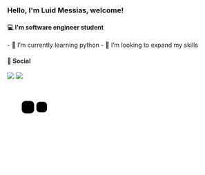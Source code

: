 <h3 align="left"> Hello, I'm Luid Messias, welcome!</h3>
<h4>💻 I'm software engineer student</h4> 
- 🌱 I’m currently learning python
- 💞️ I’m looking to expand my skills


<h4>📱 Social </h4> 

 <a href="https://www.linkedin.com/in/luid-messias-b01396228/" target="_blank"><img src="https://img.shields.io/badge/-LinkedIn-%230077B5?style=for-the-badge&logo=linkedin&logoColor=white" target="_blank"></a> 
 <a href = "luidmessiasprofissional@gmail.com"><img src="https://img.shields.io/badge/-Gmail-%23333?style=for-the-badge&logo=gmail&logoColor=white" target="_blank"></a>


<div> 
 
  ![Snake animation](https://github.com/AugustoBernardes/AugustoBernardes/blob/output/github-contribution-grid-snake.svg)
 
</div>
